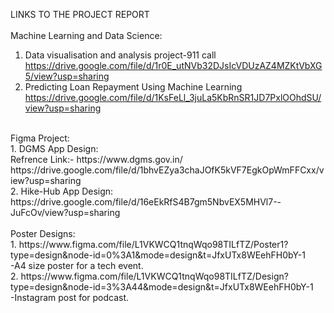 LINKS TO THE PROJECT REPORT<br>
<br>
Machine Learning and Data Science:<br>
1. Data visualisation and analysis project-911 call<br>
https://drive.google.com/file/d/1r0E_utNVb32DJsIcVDUzAZ4MZKtVbXG5/view?usp=sharing<br>
2. Predicting Loan Repayment Using Machine Learning<br>
https://drive.google.com/file/d/1KsFeLl_3juLa5KbRnSR1JD7PxlOOhdSU/view?usp=sharing<br>
<br>
Figma Project:<br>
1. DGMS App Design:<br>
<t>Refrence Link:- https://www.dgms.gov.in/<br>
https://drive.google.com/file/d/1bhvEZya3chaJOfK5kVF7EgkOpWmFFCxx/view?usp=sharing<br>
2. Hike-Hub App Design:<br>
https://drive.google.com/file/d/16eEkRfS4B7gm5NbvEX5MHVl7--JuFcOv/view?usp=sharing<br>
<br>
Poster Designs:<br>
1. https://www.figma.com/file/L1VKWCQ1tnqWqo98TILfTZ/Poster1?type=design&node-id=0%3A1&mode=design&t=JfxUTx8WEehFH0bY-1<br>
-A4 size poster for a tech event.<br>
2. https://www.figma.com/file/L1VKWCQ1tnqWqo98TILfTZ/Design?type=design&node-id=3%3A44&mode=design&t=JfxUTx8WEehFH0bY-1<br>
-Instagram post for podcast.<br>

